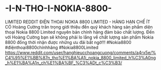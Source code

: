 # -I-N-THO-I-NOKIA-8800-
LIMITED REDDIT ĐIỆN THOẠI NOKIA 8800 LIMITED - HÀNG HẠN CHẾ ÍT CÓ Hoàng Cường trân trọng giới thiệu đến quý khách hàng sản phẩm diện thoại Nokia 8800 Limited nguyên bản chính hãng đảm bảo chất lượng.  Đến với Hoàng Cường bạn sẽ không phải lo lắng về chất lượng sản phẩm Nokia 8800 đồng thời nhận được những ưu đãi bất ngờ!!! #Nokia8800 #điệnthoại8800chínhhãng #Nokia8800Limited https://www.reddit.com/user/hanghieucchoangcuong/comments/a4rx5e/%C4%91i%E1%BB%87n_tho%E1%BA%A1i_nokia_8800_limited_h%C3%A0ng_h%E1%BA%A1n_ch%E1%BA%BF_%C3%ADt_c%C3%B3/
